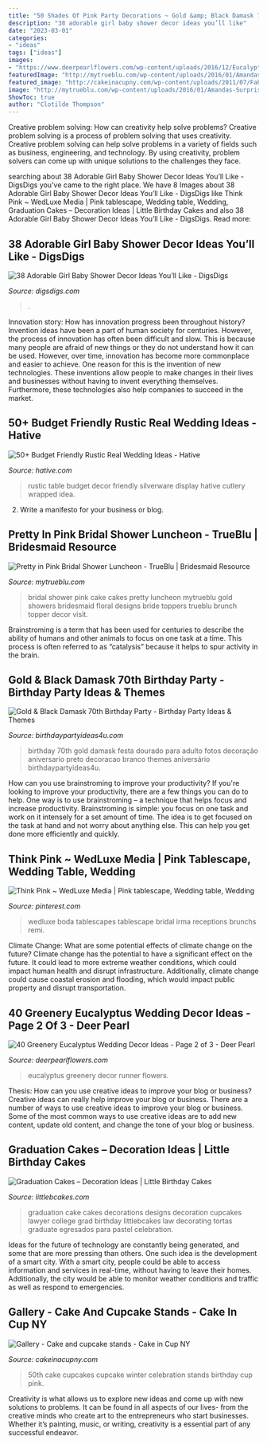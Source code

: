 ```yaml
---
title: "50 Shades Of Pink Party Decorations ~ Gold &amp; Black Damask 70th Birthday Party"
description: "38 adorable girl baby shower decor ideas you’ll like"
date: "2023-03-01"
categories:
- "ideas"
tags: ["ideas"]
images:
- "https://www.deerpearlflowers.com/wp-content/uploads/2016/12/Eucalyptus-wedding-runner-via-Edyta-Szyszlo.jpg"
featuredImage: "http://mytrueblu.com/wp-content/uploads/2016/01/Amandas-Surprise-Bridal-Shower-0020.jpg"
featured_image: "http://cakeinacupny.com/wp-content/uploads/2011/07/Fabulous-50th-3307.jpg"
image: "http://mytrueblu.com/wp-content/uploads/2016/01/Amandas-Surprise-Bridal-Shower-0020.jpg"
ShowToc: true
author: "Clotilde Thompson"
---
```



Creative problem solving: How can creativity help solve problems?
Creative problem solving is a process of problem solving that uses creativity. Creative problem solving can help solve problems in a variety of fields such as business, engineering, and technology. By using creativity, problem solvers can come up with unique solutions to the challenges they face.

	

		
searching about 38 Adorable Girl Baby Shower Decor Ideas You’ll Like - DigsDigs you've came to the right place. We have 8 Images about 38 Adorable Girl Baby Shower Decor Ideas You’ll Like - DigsDigs like Think Pink ~ WedLuxe Media | Pink tablescape, Wedding table, Wedding, Graduation Cakes – Decoration Ideas | Little Birthday Cakes and also 38 Adorable Girl Baby Shower Decor Ideas You’ll Like - DigsDigs. Read more:
		
    
## 38 Adorable Girl Baby Shower Decor Ideas You’ll Like - DigsDigs

<img loading=lazy src="https://www.digsdigs.com/photos/adorable-girl-baby-shower-decor-ideas-youll-like-7.jpg" onerror="this.onerror=null;this.src='https://tse3.mm.bing.net/th?id=OIP.rN13QZqEyuH03avcoDj-1gHaJ4&amp;pid=15.1';" alt="38 Adorable Girl Baby Shower Decor Ideas You’ll Like - DigsDigs">

_Source: digsdigs.com_

>. 

	

Innovation story: How has innovation progress been throughout history?
Invention ideas have been a part of human society for centuries. However, the process of innovation has often been difficult and slow. This is because many people are afraid of new things or they do not understand how it can be used. However, over time, innovation has become more commonplace and easier to achieve. One reason for this is the invention of new technologies. These inventions allow people to make changes in their lives and businesses without having to invent everything themselves. Furthermore, these technologies also help companies to succeed in the market.

    
## 50+ Budget Friendly Rustic Real Wedding Ideas - Hative

<img loading=lazy src="https://hative.com/wp-content/uploads/2016/03/rustic-real-weddings/8-rustic-real-wedding-ideas.jpg" onerror="this.onerror=null;this.src='https://tse1.mm.bing.net/th?id=OIP.6_onXtKl4dzSDrb-FDDtRwHaLI&amp;pid=15.1';" alt="50+ Budget Friendly Rustic Real Wedding Ideas - Hative">

_Source: hative.com_

>rustic table budget decor friendly silverware display hative cutlery wrapped idea. 

	

2. Write a manifesto for your business or blog.

    
## Pretty In Pink Bridal Shower Luncheon - TrueBlu | Bridesmaid Resource

<img loading=lazy src="http://mytrueblu.com/wp-content/uploads/2016/01/Amandas-Surprise-Bridal-Shower-0020.jpg" onerror="this.onerror=null;this.src='https://tse3.mm.bing.net/th?id=OIP.8zzqta1z320EQYXMpdCS5AHaLG&amp;pid=15.1';" alt="Pretty in Pink Bridal Shower Luncheon - TrueBlu | Bridesmaid Resource">

_Source: mytrueblu.com_

>bridal shower pink cake cakes pretty luncheon mytrueblu gold showers bridesmaid floral designs bride toppers trueblu brunch topper decor visit. 

	

Brainstroming is a term that has been used for centuries to describe the ability of humans and other animals to focus on one task at a time. This process is often referred to as “catalysis” because it helps to spur activity in the brain.

    
## Gold &amp; Black Damask 70th Birthday Party - Birthday Party Ideas &amp; Themes

<img loading=lazy src="http://www.birthdaypartyideas4u.com/wp-content/uploads/2015/03/black-damask-70th-birthday-party-ideas-380x570.jpg" onerror="this.onerror=null;this.src='https://tse1.mm.bing.net/th?id=OIP.XiV8TTo1JW_CSHpWVx1-8QHaLH&amp;pid=15.1';" alt="Gold &amp; Black Damask 70th Birthday Party - Birthday Party Ideas &amp; Themes">

_Source: birthdaypartyideas4u.com_

>birthday 70th gold damask festa dourado para adulto fotos decoração aniversario preto decoracao branco themes aniversário birthdaypartyideas4u. 

	

How can you use brainstroming to improve your productivity?
If you're looking to improve your productivity, there are a few things you can do to help. One way is to use brainstroming – a technique that helps focus and increase productivity. Brainstroming is simple: you focus on one task and work on it intensely for a set amount of time. The idea is to get focused on the task at hand and not worry about anything else. This can help you get done more efficiently and quickly.

    
## Think Pink ~ WedLuxe Media | Pink Tablescape, Wedding Table, Wedding

<img loading=lazy src="https://i.pinimg.com/originals/db/fd/84/dbfd849e1ab4a8a1aee44ed5646c969b.jpg" onerror="this.onerror=null;this.src='https://tse4.mm.bing.net/th?id=OIP.4F4eS7tKf7Py_4jRvkm9GAHaLH&amp;pid=15.1';" alt="Think Pink ~ WedLuxe Media | Pink tablescape, Wedding table, Wedding">

_Source: pinterest.com_

>wedluxe boda tablescapes tablescape bridal irma receptions brunchs remi. 

	

Climate Change: What are some potential effects of climate change on the future?
Climate change has the potential to have a significant effect on the future. It could lead to more extreme weather conditions, which could impact human health and disrupt infrastructure. Additionally, climate change could cause coastal erosion and flooding, which would impact public property and disrupt transportation.

    
## 40 Greenery Eucalyptus Wedding Decor Ideas - Page 2 Of 3 - Deer Pearl

<img loading=lazy src="https://www.deerpearlflowers.com/wp-content/uploads/2016/12/Eucalyptus-wedding-runner-via-Edyta-Szyszlo.jpg" onerror="this.onerror=null;this.src='https://tse3.mm.bing.net/th?id=OIP.2uv9ZeFOkBsOkYCa7iSmNQHaLH&amp;pid=15.1';" alt="40 Greenery Eucalyptus Wedding Decor Ideas - Page 2 of 3 - Deer Pearl">

_Source: deerpearlflowers.com_

>eucalyptus greenery decor runner flowers. 

	

Thesis: How can you use creative ideas to improve your blog or business?
Creative ideas can really help improve your blog or business. There are a number of ways to use creative ideas to improve your blog or business. Some of the most common ways to use creative ideas are to add new content, update old content, and change the tone of your blog or business.

    
## Graduation Cakes – Decoration Ideas | Little Birthday Cakes

<img loading=lazy src="http://www.littlebcakes.com/wp-content/uploads/2013/08/Graduation-Cake-Decorations-819x1024.jpg" onerror="this.onerror=null;this.src='https://tse1.mm.bing.net/th?id=OIP.UBurm-8qkDvrImZREikgpAHaJQ&amp;pid=15.1';" alt="Graduation Cakes – Decoration Ideas | Little Birthday Cakes">

_Source: littlebcakes.com_

>graduation cake cakes decorations designs decoration cupcakes lawyer college grad birthday littlebcakes law decorating tortas graduate egresados para pastel celebration. 

	

Ideas for the future of technology are constantly being generated, and some that are more pressing than others. One such idea is the development of a smart city. With a smart city, people could be able to access information and services in real-time, without having to leave their homes. Additionally, the city would be able to monitor weather conditions and traffic as well as respond to emergencies.

    
## Gallery - Cake And Cupcake Stands - Cake In Cup NY

<img loading=lazy src="http://cakeinacupny.com/wp-content/uploads/2011/07/Fabulous-50th-3307.jpg" onerror="this.onerror=null;this.src='https://tse2.mm.bing.net/th?id=OIP.tzdxrN2DVRJs2W4C8ZbaFQHaLM&amp;pid=15.1';" alt="Gallery - Cake and cupcake stands - Cake in Cup NY">

_Source: cakeinacupny.com_

>50th cake cupcakes cupcake winter celebration stands birthday cup pink. 

	

Creativity is what allows us to explore new ideas and come up with new solutions to problems. It can be found in all aspects of our lives- from the creative minds who create art to the entrepreneurs who start businesses. Whether it’s painting, music, or writing, creativity is a essential part of any successful endeavor.

